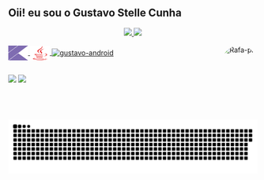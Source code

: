 ## Oii! eu sou o Gustavo Stelle Cunha
<div align="center">
  <a href="https://github.com/gostavoSC">
  <img height="180em" src="https://github-readme-stats.vercel.app/api?username=gostavosc&show_icons=true&theme=tokyonight&include_all_commits=true&count_private=true"/>
  <img height="180em" src="https://github-readme-stats.vercel.app/api/top-langs/?username=gostavosc&layout=compact&langs_count=7&theme=tokyonight"/>
</div>
<div style="display: inline_block"><br>
  <img align="center" alt="gustavo-kt" height="30" width="40" src="https://raw.githubusercontent.com/devicons/devicon/master/icons/kotlin/kotlin-plain.svg">
  <img align="center" alt="gustavo-java" height="30" width="40" src="https://raw.githubusercontent.com/devicons/devicon/master/icons/java/java-plain.svg">
  <img align="center" alt="gustavo-android" height="30" width="40" src="https://cdn.jsdelivr.net/gh/devicons/devicon/icons/android/android-original-wordmark.svg">
  
  <img align="right" alt="Rafa-pic" height="150" style="border-radius:50px;" src="https://encrypted-tbn0.gstatic.com/images?q=tbn:ANd9GcQBohqv660SQcUwfGtmo1cG1lh-zqGwB7da4w&usqp=CAU">
</div>
  
  ##
 
<div>
  <a href="https://instagram.com/gostavo_sc" target="_blank"><img src="https://img.shields.io/badge/-Instagram-%23E4405F?style=for-the-badge&logo=instagram&logoColor=white" target="_blank"></a>
 <!--<a href="https://discord.gg/wagxzStdcR" target="_blank"><img src="https://img.shields.io/badge/Discord-7289DA?style=for-the-badge&logo=discord&logoColor=white" target="_blank"></a> -->
  <a href = "mailto:gustavostellec@gmail.com"><img src="https://img.shields.io/badge/-Gmail-%23333?style=for-the-badge&logo=gmail&logoColor=white" target="_blank"></a>
  
  ![Snake animation](https://github.com/gostavoSC/gostavoSC/blob/output/github-contribution-grid-snake.svg)
  
  </div>
  

